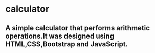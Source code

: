 # calculator

## A simple calculator that performs arithmetic operations.It was designed using HTML,CSS,Bootstrap and JavaScript.
